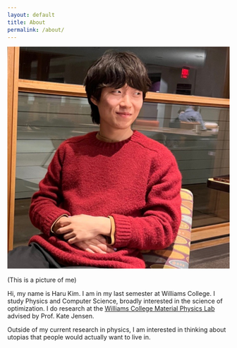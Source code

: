 ```yaml
---
layout: default
title: About
permalink: /about/
---
```


![profile pic](/assets/Pfp.jpg)

(This is a picture of me)

Hi, my name is Haru Kim. I am in my last semester at Williams College. I study Physics and Computer Science, broadly interested in the science of optimization. I do research at the [Williams College Material Physics Lab](https://sites.williams.edu/materials/) advised by Prof. Kate Jensen.

Outside of my current research in physics, I am interested in thinking about utopias that people would actually want to live in.

